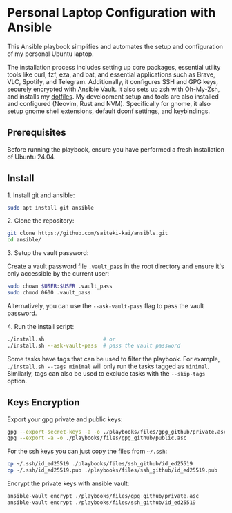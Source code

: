 # Personal Laptop Configuration with Ansible

This Ansible playbook simplifies and automates the setup and configuration of my personal Ubuntu laptop.

The installation process includes setting up core packages, essential utility tools like curl, fzf, eza, and bat, and essential applications such as Brave, VLC, Spotify, and Telegram. Additionally, it configures SSH and GPG keys, securely encrypted with Ansible Vault. It also sets up zsh with Oh-My-Zsh, and installs my [dotfiles](https://github.com/saiteki-kai/.dotfiles). My development setup and tools are also installed and configured (Neovim, Rust and NVM).
Specifically for gnome, it also setup gnome shell extensions, default dconf settings, and keybindings.

## Prerequisites

Before running the playbook, ensure you have performed a fresh installation of Ubuntu 24.04.

## Install

1\. Install git and ansible:

```bash
sudo apt install git ansible
```

2\. Clone the repository:

```bash
git clone https://github.com/saiteki-kai/ansible.git
cd ansible/
```

3\. Setup the vault password:

Create a vault password file `.vault_pass` in the root directory and ensure it's only accessible by the current user:

```bash
sudo chown $USER:$USER .vault_pass
sudo chmod 0600 .vault_pass
```

Alternatively, you can use the `--ask-vault-pass` flag to pass the vault password.

4\. Run the install script:

```bash
./install.sh                   # or
./install.sh --ask-vault-pass  # pass the vault password
```

Some tasks have tags that can be used to filter the playbook. For example, `./install.sh --tags minimal` will only run the tasks tagged as `minimal`. Similarly, tags can also be used to exclude tasks with the `--skip-tags` option.

## Keys Encryption

Export your gpg private and public keys:

```bash
gpg --export-secret-keys -a -o ./playbooks/files/gpg_github/private.asc
gpg --export -a -o ./playbooks/files/gpg_github/public.asc
```

For the ssh keys you can just copy the files from `~/.ssh`:

```bash
cp ~/.ssh/id_ed25519 ./playbooks/files/ssh_github/id_ed25519
cp ~/.ssh/id_ed25519.pub ./playbooks/files/ssh_github/id_ed25519.pub
```

Encrypt the private keys with ansible vault:

```bash
ansible-vault encrypt ./playbooks/files/gpg_github/private.asc
ansible-vault encrypt ./playbooks/files/ssh_github/id_ed25519
```
